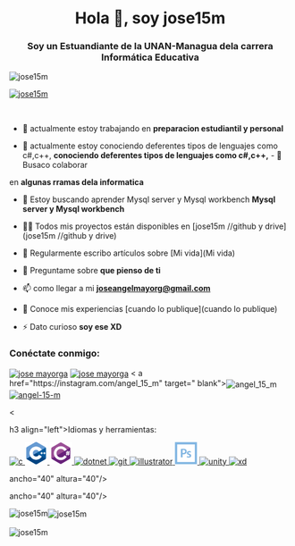 <h1 align="center">Hola 👋, soy jose15m</h1> 
<h3 align="center">Soy un Estuandiante de la UNAN-Managua dela carrera Informática Educativa</h3>

<p align="left" > <img src="https://komarev.com/ghpvc/?username=jose15m&label=Profile%20views&color=0e75b6&style=flat" alt="jose15m" /> </p>

<p align="left"> <a href="https://github.com/ryo-ma/github-profile-trofeo"><img src="https://github-perfil-trofeo.vercel.app/?username=jose15m" alt="jose15m " /></a> </p>

<p align="left"> <a href="https://twitter.com/" target="blank"><img src="https://img. escudos.io/twitter/follow/?logo=twitter&style=for-the-badge" alt="" /></a> </p>

- 🔭 actualmente estoy trabajando en **preparacion estudiantil y personal**

- 🌱 actualmente estoy conociendo deferentes tipos de lenguajes como c#,c++, **conociendo deferentes tipos de lenguajes como c#,c++,** - 👯 Busaco colaborar

en **algunas rramas dela informatica**

- 🤝 Estoy buscando aprender Mysql server y Mysql workbench **Mysql server y Mysql workbench**

- 👨‍💻 Todos mis proyectos están disponibles en [jose15m //github y drive](jose15m //github y drive)

- 📝 Regularmente escribo artículos sobre [Mi vida](Mi vida)

- 💬 Preguntame sobre **que pienso de ti**

- 📫 como llegar a mi **joseangelmayorg@gmail.com**

- 📄 Conoce mis experiencias [cuando lo publique](cuando lo publique)

- ⚡ Dato curioso **soy ese XD**

<h3 align="left">Conéctate conmigo:</h3>
<p align="left">
<a href="https://linkedin.com/in/jose mayorga" target="blank"><img align="center" src="https://raw.githubusercontent.com/rahuldkjain/github-profile- readme-generator/master/src/images/icons/Social/linked-in-alt.svg" alt="jose mayorga" height="30" width="40" /></a> <a href="
https ://fb.com/jose mayorga" target="blank"><img align="center" src="https://raw.githubusercontent.com/rahuldkjain/github-profile-readme-generator/master/src/ images/icons/Social/facebook.svg" alt="jose mayorga" height="30" width="40" /></a> <
a href="https://instagram.com/angel_15_m" target=" blank"><img align="center" src="https://raw.githubusercontent.com/rahuldkjain/github-profile-readme-generator/master/src/images/icons/Social/instagram.svg" alt="angel_15_m" height="30" width="40" /></a>
<a href="https://discord.gg/angel-15-m" target="blank"><img align="center" src="https://raw.githubusercontent.com/rahuldkjain/github-profile -readme-generator/master/src/images/icons/Social/discord.svg" alt="angel-15-m" height="30" width="40" /></a> </p>
<

h3 align="left">Idiomas y herramientas:</h3>
<p align="left"> <a href="https://www.cprogramming.com/" target="_blank" rel="noreferrer"> <img src="https://raw.githubusercontent.com/ devicons/devicon/master/icons/c/c-original.svg" alt="c" width="40" height="40"/> </a> <a href="https://www.w3schools. com/cpp/" target="_blank" rel="noreferrer"> <img src="https://raw.githubusercontent.com/devicons/devicon/master/icons/cplusplus/cplusplus-original.svg" alt=" cplusplus" width="40" height="40"/> </a> <a href="https://www.w3schools.com/cs/" target="_blank" rel="noreferrer"> <img src ="https://raw.githubusercontent.com/devicons/devicon/master/icons/csharp/csharp-original.svg" alt="csharp" width="40" height="40"/> </a> <a href ="https://dotnet.microsoft.com/" target="_blank" rel="noreferrer"> <img src="https://raw.githubusercontent.com/devicons/devicon/master/icons/dot-net /dot-net-original-wordmark.svg" alt="dotnet" width="40" height="40"/> </a> <a href="https://git-scm.com/" target= "_blank" rel="noreferrer"> <img src="https://www.vectorlogo.zone/logos/git-scm/git-scm-icon.svg" alt="git" width="40" height= "40"/> </a><a href="https://www.adobe.com/in/products/illustrator.html" target="_blank" rel="noreferrer"> <img src="https://www.vectorlogo.zone/logos /adobe_illustrator/adobe_illustrator-icon.svg" alt="illustrator" width="40" height="40"/> </a> <a href="https://www.photoshop.com/en" target=" _blank" rel="noreferrer"> <img src="https://raw.githubusercontent.com/devicons/devicon/master/icons/photoshop/photoshop-line.svg" alt="photoshop" width="40" height ="40"/> </a> <a href="https://unity.com/" target="_blank" rel="noreferrer"> <img src="https://www.vectorlogo.zone/logos/unity3d/unity3d-icon.svg" alt="unity" width="40" height="40"/> </a> <a href="https://www. adobe.com/products/xd.html" target="_blank" rel="noreferrer"> <img src="https://cdn.worldvectorlogo.com/logos/adobe-xd.svg" alt="xd" ancho ="40" altura="40"/> </a> </p>ancho="40" altura="40"/> </a> </p>ancho="40" altura="40"/> </a> </p>

<p><img align="left" src="https://github-readme-stats.vercel.app/api/top-langs?username=jose15m&show_icons=true&locale=en&layout=compact" alt="jose15m" /> </p>

<p> <img align="center" src="https://github-readme-stats.vercel.app/api?username=jose15m&show_icons=true&locale=en" alt="jose15m" /> </p>

<p><img align="center" src="https://github-readme-streak-stats.herokuapp.com/?user=jose15m&" alt="jose15m" /></p>
